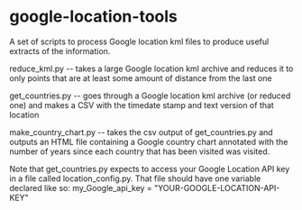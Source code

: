 # google-location-tools
A set of scripts to process Google location kml files to produce useful extracts of the information.

reduce_kml.py -- takes a large Google location kml archive and reduces it to only points that are at least some amount of distance from the last one

get_countries.py -- goes through a Google location kml archive (or reduced one) and makes a CSV with the timedate stamp and text version of that location

make_country_chart.py -- takes the csv output of get_countries.py and outputs an HTML file containing a Google country chart annotated with the number of years since each country that has been visited was visited.

Note that get_countries.py expects to access your Google Location API key in a file called location_config.py.
That file should have one variable declared like so:
my_Google_api_key = "YOUR-GOOGLE-LOCATION-API-KEY" 
